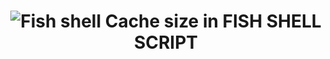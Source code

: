 <h1 align="center">
    <img alt="Fish shell" title="Fish script" src=".github/fish.png/>
</h1>
<h3 align="center">
    Cache size in FISH SHELL SCRIPT
</h3>
